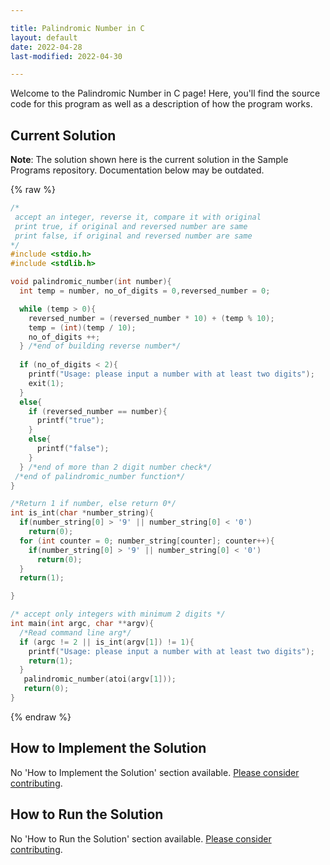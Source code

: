 ```yaml
---

title: Palindromic Number in C
layout: default
date: 2022-04-28
last-modified: 2022-04-30

---
```


Welcome to the Palindromic Number in C page! Here, you'll find the source code for this program as well as a description of how the program works.

## Current Solution

**Note**: The solution shown here is the current solution in the Sample Programs repository. Documentation below may be outdated.

{% raw %}

```c
/*
 accept an integer, reverse it, compare it with original
 print true, if original and reversed number are same
 print false, if original and reversed number are same
*/
#include <stdio.h>
#include <stdlib.h>

void palindromic_number(int number){
  int temp = number, no_of_digits = 0,reversed_number = 0;

  while (temp > 0){
    reversed_number = (reversed_number * 10) + (temp % 10);
    temp = (int)(temp / 10);
    no_of_digits ++;
  } /*end of building reverse number*/
  
  if (no_of_digits < 2){
    printf("Usage: please input a number with at least two digits");
    exit(1);  
  }
  else{
    if (reversed_number == number){
      printf("true");
    }
    else{
      printf("false");
    }
  } /*end of more than 2 digit number check*/
 /*end of palindromic_number function*/
}

/*Return 1 if number, else return 0*/
int is_int(char *number_string){
  if(number_string[0] > '9' || number_string[0] < '0')
    return(0);
  for (int counter = 0; number_string[counter]; counter++){
    if(number_string[0] > '9' || number_string[0] < '0')
      return(0);
  }
  return(1);    

}

/* accept only integers with minimum 2 digits */
int main(int argc, char **argv){
  /*Read command line arg*/
  if (argc != 2 || is_int(argv[1]) != 1){
    printf("Usage: please input a number with at least two digits");    
    return(1);  
  }
   palindromic_number(atoi(argv[1]));
   return(0);
}
```

{% endraw %}

## How to Implement the Solution

No 'How to Implement the Solution' section available. [Please consider contributing](https://github.com/TheRenegadeCoder/sample-programs-website).

## How to Run the Solution

No 'How to Run the Solution' section available. [Please consider contributing](https://github.com/TheRenegadeCoder/sample-programs-website).